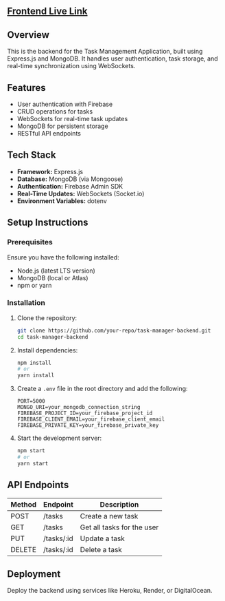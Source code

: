 ## [Frontend Live Link](https://todos56.netlify.app/)


## Overview
This is the backend for the Task Management Application, built using Express.js and MongoDB. It handles user authentication, task storage, and real-time synchronization using WebSockets.

## Features
- User authentication with Firebase
- CRUD operations for tasks
- WebSockets for real-time task updates
- MongoDB for persistent storage
- RESTful API endpoints

## Tech Stack
- **Framework:** Express.js
- **Database:** MongoDB (via Mongoose)
- **Authentication:** Firebase Admin SDK
- **Real-Time Updates:** WebSockets (Socket.io)
- **Environment Variables:** dotenv

## Setup Instructions

### Prerequisites
Ensure you have the following installed:
- Node.js (latest LTS version)
- MongoDB (local or Atlas)
- npm or yarn

### Installation
1. Clone the repository:
   ```sh
   git clone https://github.com/your-repo/task-manager-backend.git
   cd task-manager-backend
   ```
2. Install dependencies:
   ```sh
   npm install
   # or
   yarn install
   ```
3. Create a `.env` file in the root directory and add the following:
   ```env
   PORT=5000
   MONGO_URI=your_mongodb_connection_string
   FIREBASE_PROJECT_ID=your_firebase_project_id
   FIREBASE_CLIENT_EMAIL=your_firebase_client_email
   FIREBASE_PRIVATE_KEY=your_firebase_private_key
   ```
4. Start the development server:
   ```sh
   npm start
   # or
   yarn start
   ```

## API Endpoints
| Method | Endpoint       | Description                        |
|--------|---------------|------------------------------------|
| POST   | /tasks        | Create a new task                 |
| GET    | /tasks        | Get all tasks for the user        |
| PUT    | /tasks/:id    | Update a task                     |
| DELETE | /tasks/:id    | Delete a task                     |

## Deployment
Deploy the backend using services like Heroku, Render, or DigitalOcean.